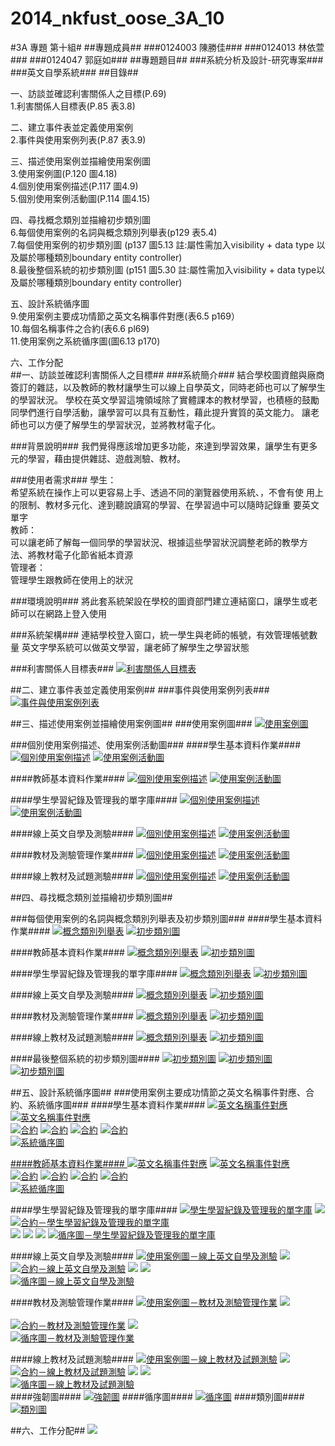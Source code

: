2014_nkfust_oose_3A_10
======================
#3A 專題 第十組#
##專題成員##
###0124003 陳勝佳###
###0124013 林依萱###
###0124047 郭庭如###
##專題題目##
###系統分析及設計-研究專案###
###英文自學系統###
##目錄##
<p>一、訪談並確認利害關係人之目標(P.69)<br>
1.利害關係人目標表(P.85 表3.8)<br>
<p>二、建立事件表並定義使用案例<br>
	2.事件與使用案例列表(P.87 表3.9)<br>
<p>三、描述使用案例並描繪使用案例圖<br>
	3.使用案例圖(P.120 圖4.18)<br>
4.個別使用案例描述(P.117 圖4.9)<br>
5.個別使用案例活動圖(P.114 圖4.15)<br>
<p>四、尋找概念類別並描繪初步類別圖<br>
	6.每個使用案例的名詞與概念類別列舉表(p129 表5.4)<br>
7.每個使用案例的初步類別圖 (p137 圖5.13 註:屬性需加入visibility + data type 以及屬於哪種類別boundary entity controller)<br>
8.最後整個系統的初步類別圖 (p151 圖5.30 註:屬性需加入visibility + data type以及屬於哪種類別boundary entity controller)<br>
<p>五、設計系統循序圖<br>
9.使用案例主要成功情節之英文名稱事件對應(表6.5 p169）<br>
10.每個名稱事件之合約(表6.6 pl69)<br>
11.使用案例之系統循序圖(圖6.13 p170)<br>
<p>六、工作分配<br>
##一、訪談並確認利害關係人之目標##
###系統簡介###
結合學校圖資館與廠商簽訂的雜誌，以及教師的教材讓學生可以線上自學英文，同時老師也可以了解學生的學習狀況。
學校在英文學習這塊領域除了實體課本的教材學習，也積極的鼓勵同學們進行自學活動，讓學習可以具有互動性，藉此提升實質的英文能力。
讓老師也可以方便了解學生的學習狀況，並將教材電子化。

###背景說明###
我們覺得應該增加更多功能，來達到學習效果，讓學生有更多元的學習，藉由提供雜誌、遊戲測驗、教材。

###使用者需求###
學生：<br>希望系統在操作上可以更容易上手、透過不同的瀏覽器使用系統、，不會有使	用上的限制、教材多元化、達到聽說讀寫的學習、在學習過中可以隨時記錄重	要英文單字<br>
教師：<br>可以讓老師了解每一個同學的學習狀況、根據這些學習狀況調整老師的教學方	法、將教材電子化節省紙本資源<br>
管理者：<br>管理學生跟教師在使用上的狀況

###環境說明###
將此套系統架設在學校的圖資部門建立連結窗口，讓學生或老師可以在網路上登入使用

###系統架構###
連結學校登入窗口，統一學生與老師的帳號，有效管理帳號數量
英文字學系統可以做英文學習，讓老師了解學生之學習狀態

###利害關係人目標表###
<a href="http://i.imgur.com/wG8oRaM.png"><img src="http://i.imgur.com/wG8oRaM.png" title="利害關係人目標表" /></a>

##二、建立事件表並定義使用案例##
###事件與使用案例列表###
<a href="http://i.imgur.com/TdoLjiJ.png"><img src="http://i.imgur.com/TdoLjiJ.png" title="事件與使用案例列表" /></a>

##三、描述使用案例並描繪使用案例圖##
###使用案例圖###
<a href="http://i.imgur.com/HQ6JF4I.jpg?1"><img src="http://i.imgur.com/HQ6JF4I.jpg?1" title="使用案例圖" /></a>

###個別使用案例描述、使用案例活動圖###
####學生基本資料作業####
<a href="http://i.imgur.com/yL8ibHb.png"><img src="http://i.imgur.com/yL8ibHb.png" title="個別使用案例描述" /></a>
<a href="http://i.imgur.com/I70dpGj.png"><img src="http://i.imgur.com/I70dpGj.png" title="使用案例活動圖" /></a>

####教師基本資料作業####
<a href="http://i.imgur.com/UNsyw6G.png"><img src="http://i.imgur.com/UNsyw6G.png" title="個別使用案例描述" /></a>
<a href="http://i.imgur.com/eF3ON91.png"><img src="http://i.imgur.com/eF3ON91.png" title="使用案例活動圖" /></a>

####學生學習紀錄及管理我的單字庫####
<a href="http://i.imgur.com/Qf0aZ9K.png"><img src="http://i.imgur.com/Qf0aZ9K.png" title="個別使用案例描述" /></a>
<a href="http://i.imgur.com/kqM0JLS.png"><img src="http://i.imgur.com/kqM0JLS.png" title="使用案例活動圖" /></a>

####線上英文自學及測驗####
<a href="http://i.imgur.com/1Fb7RzV.png"><img src="http://i.imgur.com/1Fb7RzV.png" title="個別使用案例描述" /></a>
<a href="http://i.imgur.com/LTZ6Etq.png"><img src="http://i.imgur.com/LTZ6Etq.png" title="使用案例活動圖" /></a>

####教材及測驗管理作業####
<a href="http://i.imgur.com/yu481li.png"><img src="http://i.imgur.com/yu481li.png" title="個別使用案例描述" /></a>
<a href="http://i.imgur.com/x6Gn7hj.png"><img src="http://i.imgur.com/x6Gn7hj.png" title="使用案例活動圖" /></a>

####線上教材及試題測驗####
<a href="http://i.imgur.com/E6ZRCaX.png"><img src="http://i.imgur.com/E6ZRCaX.png" title="個別使用案例描述" /></a>
<a href="http://i.imgur.com/6UtB173.png"><img src="http://i.imgur.com/6UtB173.png" title="使用案例活動圖" /></a>

##四、尋找概念類別並描繪初步類別圖##

###每個使用案例的名詞與概念類別列舉表及初步類別圖###
####學生基本資料作業####
<a href="http://i.imgur.com/BxvYdtB.png"><img src="http://i.imgur.com/BxvYdtB.png" title="概念類別列舉表" /></a>
<a href="http://i.imgur.com/SfWQDKF.png"><img src="http://i.imgur.com/SfWQDKF.png" title="初步類別圖" /></a>

####教師基本資料作業####
<a href="http://i.imgur.com/ftFoFIa.png"><img src="http://i.imgur.com/ftFoFIa.png" title="概念類別列舉表" /></a>
<a href="http://i.imgur.com/KyRRxp0.png"><img src="http://i.imgur.com/KyRRxp0.png" title="初步類別圖" /></a>

####學生學習紀錄及管理我的單字庫####
<a href="http://i.imgur.com/yeyklrz.png"><img src="http://i.imgur.com/yeyklrz.png" title="概念類別列舉表" /></a>
<a href="http://i.imgur.com/u5RaeDx.png"><img src="http://i.imgur.com/u5RaeDx.png" title="初步類別圖" /></a>

####線上英文自學及測驗####
<a href="http://i.imgur.com/BHJoECA.png"><img src="http://i.imgur.com/BHJoECA.png" title="概念類別列舉表" /></a>
<a href="http://i.imgur.com/6yho4Ba.png"><img src="http://i.imgur.com/6yho4Ba.png" title="初步類別圖" /></a>

####教材及測驗管理作業####
<a href="http://i.imgur.com/5OQ2Q6q.png"><img src="http://i.imgur.com/5OQ2Q6q.png" title="概念類別列舉表" /></a>
<a href="http://i.imgur.com/aGp72a1.png"><img src="http://i.imgur.com/aGp72a1.png" title="初步類別圖" /></a>

####線上教材及試題測驗####
<a href="http://i.imgur.com/vUo783Y.png"><img src="http://i.imgur.com/vUo783Y.png" title="概念類別列舉表" /></a>
<a href="http://i.imgur.com/hibL78p.png"><img src="http://i.imgur.com/hibL78p.png" title="初步類別圖" /></a>

####最後整個系統的初步類別圖####
<a href="http://i.imgur.com/kYZVD42.png"><img src="http://i.imgur.com/kYZVD42.png" title="初步類別圖" /></a>
<a href="http://i.imgur.com/jTsjwRk.png"><img src="http://i.imgur.com/jTsjwRk.png" title="初步類別圖" /></a>
<a href="http://i.imgur.com/nel4ZCm.png"><img src="http://i.imgur.com/nel4ZCm.png" title="初步類別圖" /></a>

##五、設計系統循序圖##
###使用案例主要成功情節之英文名稱事件對應、合約、系統循序圖###
####學生基本資料作業####
<a href="http://i.imgur.com/ogMWvxP.png"><img src="http://i.imgur.com/ogMWvxP.png" title="英文名稱事件對應" /></a>
<a href="http://i.imgur.com/huZU0Yy.png"><img src="http://i.imgur.com/huZU0Yy.png" title="英文名稱事件對應" /></a><br>
<a href="http://i.imgur.com/jq5UpZT.png"><img src="http://i.imgur.com/jq5UpZT.png" title="合約" /></a>
<a href="http://i.imgur.com/M8qeAzS.png"><img src="http://i.imgur.com/M8qeAzS.png" title="合約" /></a>
<a href="http://i.imgur.com/ejTRVkJ.png"><img src="http://i.imgur.com/ejTRVkJ.png" title="合約" /></a>
<a href="http://i.imgur.com/B1yavpU.png"><img src="http://i.imgur.com/B1yavpU.png" title="合約" /></a><br>
<a href="http://i.imgur.com/O6F6lRK.png"><img src="http://i.imgur.com/O6F6lRK.png" title="系統循序圖" /><br>

####教師基本資料作業####
<a href="http://i.imgur.com/Z9uNUPZ.png"><img src="http://i.imgur.com/Z9uNUPZ.png" title="英文名稱事件對應" /></a>
<a href="http://i.imgur.com/9FWU58M.png"><img src="http://i.imgur.com/9FWU58M.png" title="英文名稱事件對應" /></a><br>
<a href="http://i.imgur.com/mDLp5Qk.png"><img src="http://i.imgur.com/mDLp5Qk.png" title="合約" /></a>
<a href="http://i.imgur.com/HPsddQR.png"><img src="http://i.imgur.com/HPsddQR.png" title="合約" /></a>
<a href="http://i.imgur.com/nGpebBY.png"><img src="http://i.imgur.com/nGpebBY.png" title="合約" /></a>
<a href="http://i.imgur.com/ZCJILbm.png"><img src="http://i.imgur.com/ZCJILbm.png" title="合約" /></a><br>
<a href="http://i.imgur.com/DfwP4K4.png"><img src="http://i.imgur.com/DfwP4K4.png" title="系統循序圖" /></a><br>

####學生學習紀錄及管理我的單字庫####
<a href="http://i.imgur.com/TrhAu4Z.png"><img src="http://i.imgur.com/TrhAu4Z.png" title="學生學習紀錄及管理我的單字庫" /></a>
<a href="http://i.imgur.com/P4klw9U.png"><img src="http://i.imgur.com/P4klw9U.png" /></a><br>
<a href="http://i.imgur.com/IFYYFaR.png"><img src="http://i.imgur.com/IFYYFaR.png" title="合約－學生學習紀錄及管理我的單字庫" /></a><br>
<a href="http://i.imgur.com/dwdDZAP.png"><img src="http://i.imgur.com/dwdDZAP.png" /></a>
<a href="http://i.imgur.com/RtWqs4w.png"><img src="http://i.imgur.com/RtWqs4w.png" /></a>
<a href="http://i.imgur.com/HHkpfNZ.png"><img src="http://i.imgur.com/HHkpfNZ.png" /></a>
<a href="http://i.imgur.com/P4K741b.png"><img src="http://i.imgur.com/P4K741b.png" title="循序圖－學生學習紀錄及管理我的單字庫" /></a>

####線上英文自學及測驗####
<a href="http://i.imgur.com/DOjXGcA.png"><img src="http://i.imgur.com/DOjXGcA.png" title="使用案例圖－線上英文自學及測驗" /></a>
<a href="http://i.imgur.com/LdsJILd.png"><img src="http://i.imgur.com/LdsJILd.png" /></a><br>
<a href="http://i.imgur.com/FTigehK.png"><img src="http://i.imgur.com/FTigehK.png" title="合約－線上英文自學及測驗" /></a>
<a href="http://i.imgur.com/JUrJTnO.png"><img src="http://i.imgur.com/JUrJTnO.png" /></a>
<a href="http://i.imgur.com/rk7MNBt.png"><img src="http://i.imgur.com/rk7MNBt.png" /></a><br>
<a href="http://i.imgur.com/gd2HxNK.png"><img src="http://i.imgur.com/gd2HxNK.png" title="循序圖－線上英文自學及測驗" /></a><br>


####教材及測驗管理作業####
<a href="http://i.imgur.com/2rAkR15.png"><img src="http://i.imgur.com/2rAkR15.png" title="使用案例圖－教材及測驗管理作業" /></a>
<a href="http://i.imgur.com/WfdMOiJ.png"><img src="http://i.imgur.com/WfdMOiJ.png" /></a><br><br>
<a href="http://i.imgur.com/m9rJIBa.png"><img src="http://i.imgur.com/m9rJIBa.png" title="合約－教材及測驗管理作業" /></a>
<a href="http://i.imgur.com/SKZO919.png"><img src="http://i.imgur.com/SKZO919.png" /></a><br>
<a href="http://i.imgur.com/5f4g9U0.png"><img src="http://i.imgur.com/5f4g9U0.png" title="循序圖－教材及測驗管理作業" /></a><br>

####線上教材及試題測驗####
<a href="http://i.imgur.com/J8BH2jG.png"><img src="http://i.imgur.com/J8BH2jG.png" title="使用案例圖－線上教材及試題測驗" /></a>
<a href="http://i.imgur.com/NHgAFgZ.png"><img src="http://i.imgur.com/NHgAFgZ.png" /></a><br>
<a href="http://i.imgur.com/sbFvGVU.png"><img src="http://i.imgur.com/sbFvGVU.png" title="合約－線上教材及試題測驗" /></a>
<a href="http://i.imgur.com/zxTaBHw.png"><img src="http://i.imgur.com/zxTaBHw.png" /></a>
<a href="http://i.imgur.com/QOSrkQ9.png"><img src="http://i.imgur.com/QOSrkQ9.png" /></a><br>
<a href="http://i.imgur.com/i77mKKT.png"><img src="http://i.imgur.com/i77mKKT.png" title="循序圖－線上教材及試題測驗" /></a><br>
####強韌圖####
<a href="http://i.imgur.com/v5yqPnd.jpg?1"><img src="http://i.imgur.com/v5yqPnd.jpg?1" title="強韌圖" /></a>
####循序圖####
<a href="http://i.imgur.com/OreI3S9.jpg?1"><img src="http://i.imgur.com/OreI3S9.jpg?1" title="循序圖" /></a>
####類別圖####
<a href="http://i.imgur.com/4dXqGVa.jpg?1"><img src="http://i.imgur.com/4dXqGVa.jpg?1" title="類別圖" /></a>

##六、工作分配##
<img src="http://i.imgur.com/RT3WNJ6.png" /><br>

